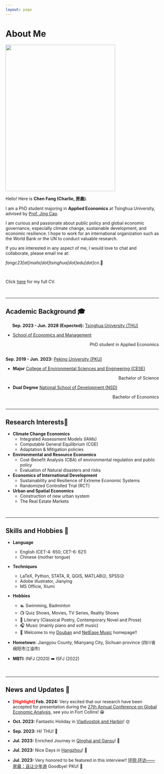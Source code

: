 ```yaml
---
layout: page
---
```

# About Me

<img src="https://charlie-pku.github.io/graduation_PKU.jpg" class="floatpic" width="360" height="480">

<br>

Hello! Here is **Chen Fang (Charlie, 房晨)**.

I am a PhD student majoring in **Applied Economics** at Tsinghua University, advised by [Prof. Jing Cao](https://chinaproject.harvard.edu/people/jing-cao).

I am curious and passionate about public policy and global economic governance, especially climate change, sustainable development, and economic resilience. I hope to work for an international organization such as the World Bank or the UN to conduct valuable research.

If you are interested in any aspect of me, I would love to chat and collaborate, please email me at: 

*fangc23[at]mails[dot]tsinghua[dot]edu[dot]cn*.📍

<br>

Click [here](https://charlie-pku.github.io/file/CV/CV_Chen.pdf) for my full CV.

<br>

---

## Academic Background 🎓

&#8194; &#8194; **Sep. 2023 - Jun. 2028 (Expected):** [Tsinghua University (THU)](https://www.tsinghua.edu.cn/)

- [School of Economics and Management](https://www.sem.tsinghua.edu.cn/)

<div style="text-align:right;">
    PhD student in Applied Economics
</div>

<br>


**Sep. 2019 - Jun. 2023:** [Peking University (PKU)](https://www.pku.edu.cn/) 

- **Major**		[College of Environmental Sciences and Engineering (CESE)](https://cese.pku.edu.cn/)

<div style="text-align:right;">
    Bachelor of Science
</div>

- **Dual Degree** 	[National School of Development (NSD)](http://nsd.pku.edu.cn/)

<div style="text-align:right;">
    Bachelor of Economics
</div>

<!-- - **Minor**		International Organization Talent Training Certificate Program -->

<br>

---

## Research Interests🔖

- **Climate Change Economics**
  - Integrated Assessment Models (IAMs)
  - Computable General Equilibrium (CGE)
  - Adaptation & Mitigation policies
- **Environmental and Resource Economics**
  - Cost-Benefit Analysis (CBA) of environmental regulation and public policy
  - Evaluation of Natural disasters and risks
- **Economics of International Development**
  - Sustainability and Resilience of Extreme Economic Systems
  - Randomized Controlled Trial (RCT)
- **Urban and Spatial Economics**
  - Construction of new urban system
  - The Real Estate Markets

<br>

<!-- My current research focuses on practical problems that artificial intelligence faces in real life.

I wish to devote my talent to this meaningful cause and bring well-being to society. -->

---

## Skills and Hobbies 🚩

- **Language**
  - English (CET-4: 650; CET-6: 621)
  - Chinese (mother tongue)

- **Techniques**
  - LaTeX, Python, STATA, R, QGIS, MATLAB😥, SPSS😥 
  - Adobe illustrator, Jianying
  - MS Officie, Xiumi


- **Hobbies**
  - 🏊 Swimming, Badminton
  - 📺 Quiz Shows, Movies, TV Series, Reality Shows 
  - 📖 Literary (Classical Poetry, Contemporary Novel and Prose)
  - 🎧 Music (mainly piano and soft music) 
  - 🔗 Welcome to my [Douban](https://www.douban.com/people/llvintagell/?_i=7918178VKIvn7g) and [NetEase Music](https://music.163.com/#/user/home?id=315155365) homepage!!

- **Hometown**: Jiangyou County, Mianyang City, Sichuan province (四川省绵阳市江油市)
- **MBTI**: INFJ (2020) ➡️ ISFJ (2022)

<br>


---

## News and Updates 📨

- **<font color='red'>[Highlight] </font> Feb. 2024:** Very excited that our research have been accepted for presentation during the [27th Annual Conference on Global Economic Analysis](https://www.gtap.agecon.purdue.edu/events/Conferences/2024/index.aspx), see you in Fort Collins! 😁

- **Oct. 2023:** Fantastic Holiday in [Vladivostok and Harbin](https://mp.weixin.qq.com/s/J1xEEw_rVxnN3jOz3XRklA)! 🌞

- **Sep. 2023:** Hi! THU! 🏫

- **Jul. 2023:** Enriched Journey in [Qinghai and Gansu](https://mp.weixin.qq.com/s/jHh41LKx_3fV7STTZdbfFw)! 🐪

- **Jul. 2023:** Nice Days in [Hangzhou](https://mp.weixin.qq.com/s/nCI595vR34eP4ZCwd1JF_w)! 🐾

- **Jul. 2023:** Very honored to be featured in this interview!! [环院·环访——房晨：且让少年游](https://mp.weixin.qq.com/s/nwJ-w7q_wHt3VQYaUwvdfw) Goodbye! PKU! 🏫

<br>

<!-- <blockquote class="twitter-tweet"><p lang="en" dir="ltr">I'm thrilled to share that I have been awarded the AAAI 2024 Undergraduate Scholarship and will be attending the AAAI Conference in Vancouver this coming February.<br><br>I am also looking for PhD to start in 2025 Fall. Contact me if you have any leads! 😁 <a href="https://t.co/GxdTPnCzE6">pic.twitter.com/GxdTPnCzE6</a></p>— Hanlin CAI (seeking a PhD position 2025) (@lancecai2002) <a href="https://twitter.com/lancecai2002/status/1738533328490463639?ref_src=twsrc%5Etfw">December 23, 2023</a></blockquote> <script async src="https://platform.twitter.com/widgets.js" charset="utf-8"></script> -->
